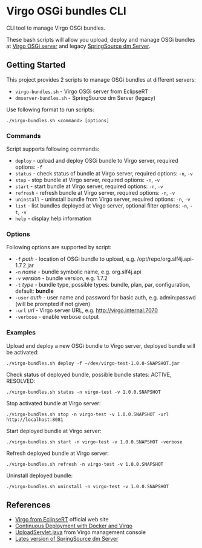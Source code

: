 # Virgo OSGi bundles CLI

CLI tool to manage Virgo OSGi bundles.

These bash scripts will allow you upload, deploy and manage OSGi bundles at [Virgo OSGi server](http://www.eclipse.org/virgo/) and legacy [SpringSource dm Server](http://docs.spring.io/s2-dmserver/2.0.5.RELEASE/user-guide/htmlsingle/user-guide.html).


## Getting Started

This project provides 2 scripts to manage OSGi bundles at different servers:

* `virgo-bundles.sh` - Virgo OSGi server from EclipseRT
* `dmserver-bundles.sh` - SpringSource dm Server (legacy)

Use following format to run scripts:

    ./virgo-bundles.sh <command> [options]

### Commands

Script supports following commands:

* `deploy` - upload and deploy OSGi bundle to Virgo server, required options: `-f`
* `status` - check status of bundle at Virgo server, required options: `-n`, `-v`
* `stop` - stop bundle at Virgo server, required options: `-n`, `-v`
* `start` - start bundle at Virgo server, required options: `-n`, `-v`
* `refresh` - refresh bundle at Virgo server, required options: `-n`, `-v`
* `uninstall` - uninstall bundle from Virgo server, required options: `-n`, `-v`
* `list` - list bundles deployed at Virgo server, optional filter options: `-n`, `-t`, `-v`
* `help` - display help information

### Options

Following options are supported by script:

* `-f` _path_ - location of OSGi bundle to upload, e.g. /opt/repo/org.slf4j.api-1.7.2.jar
* `-n` _name_ - bundle symbolic name, e.g. org.slf4j.api
* `-v` _version_ - bundle version, e.g. 1.7.2
* `-t` _type_ - bundle type, possible types: bundle, plan, par, configuration, default: **bundle**
* `-user` _auth_ - user name and password for basic auth, e.g. admin:passwd (will be prompted if not given)
* `-url` _url_ - Virgo server URL, e.g. http://virgo.internal:7070
* `-verbose` - enable verbose output

### Examples

Upload and deploy a new OSGi bundle to Virgo server, deployed bundle will be activated:

    ./virgo-bundles.sh deploy -f ~/dev/virgo-test-1.0.0-SNAPSHOT.jar

Check status of deployed bundle, possible bundle states: ACTIVE, RESOLVED:

    ./virgo-bundles.sh status -n virgo-test -v 1.0.0.SNAPSHOT

Stop activated bundle at Virgo server:

    ./virgo-bundles.sh stop -n virgo-test -v 1.0.0.SNAPSHOT -url http://localhost:8081

Start deployed bundle at Virgo server:

    ./virgo-bundles.sh start -n virgo-test -v 1.0.0.SNAPSHOT -verbose

Refresh deployed bundle at Virgo server:

    ./virgo-bundles.sh refresh -n virgo-test -v 1.0.0.SNAPSHOT

Uninstall deployed bundle:

    ./virgo-bundles.sh uninstall -n virgo-test -v 1.0.0.SNAPSHOT


## References

* [Virgo from EclipseRT](http://www.eclipse.org/virgo/) official web site
* [Continuous Deployment with Docker and Virgo](http://eclipsesource.com/blogs/2013/10/25/continuous-deployment-with-docker-and-virgo/)
* [UploadServlet.java](https://eclipse.googlesource.com/virgo/org.eclipse.virgo.kernel/+/3.6.x/org.eclipse.virgo.management.console/src/main/java/org/eclipse/virgo/management/console/UploadServlet.java) from Virgo management console
* [Lates version of SpringSource dm Server](http://dist.springframework.org/release/DMS/springsource-dm-server-2.0.5.RELEASE.zip)
